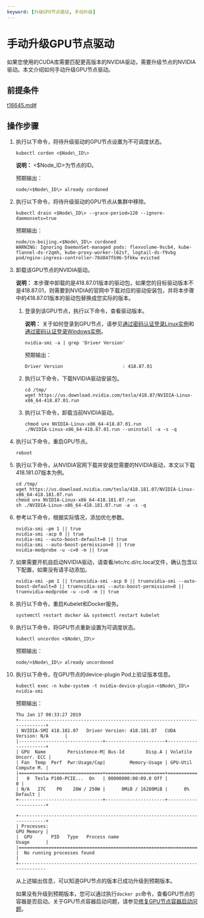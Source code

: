 ```yaml
---
keyword: [升级GPU节点驱动, 手动升级]
---
```


# 手动升级GPU节点驱动

如果您使用的CUDA库需要匹配更高版本的NVIDIA驱动，需要升级节点的NVIDIA驱动。本文介绍如何手动升级GPU节点驱动。

## 前提条件

[t16645.md\#](/intl.zh-CN/Kubernetes集群用户指南/集群/连接集群/通过kubectl连接Kubernetes集群.md)

## 操作步骤

1.  执行以下命令，将待升级驱动的GPU节点设置为不可调度状态。

    ```
    kubectl cordon <$Node\_ID\>
    ```

    **说明：** <$Node\_ID\>为节点的ID。

    预期输出：

    ```
    node/<$Node\_ID\> already cordoned
    ```

2.  执行以下命令，将待升级驱动的GPU节点从集群中移除。

    ```
    kubectl drain <$Node\_ID\> --grace-period=120 --ignore-daemonsets=true
    ```

    预期输出：

    ```
    node/cn-beijing.<$Node\_ID\> cordoned
    WARNING: Ignoring DaemonSet-managed pods: flexvolume-9scb4, kube-flannel-ds-r2qmh, kube-proxy-worker-l62sf, logtail-ds-f9vbg
    pod/nginx-ingress-controller-78d847fb96-5fkkw evicted
    ```

3.  卸载该GPU节点的NVIDIA驱动。

    **说明：** 本步骤中卸载的是418.87.01版本的驱动包，如果您的目标驱动版本不是418.87.01，则需要到NVIDIA的官网中下载对应的驱动安装包，并将本步骤中的418.87.01版本的驱动包替换成您实际的版本。

    1.  登录到该GPU节点，执行以下命令，查看驱动版本。

        **说明：** 关于如何登录到GPU节点，请参见[通过密码认证登录Linux实例](/intl.zh-CN/实例/连接实例/使用VNC连接实例/通过密码认证登录Linux实例.md)和[通过密码认证登录Windows实例](/intl.zh-CN/实例/连接实例/使用VNC连接实例/通过密码认证登录Windows实例.md)。

        ```
        nvidia-smi -a | grep 'Driver Version'
        ```

        预期输出：

        ```
        Driver Version                      : 418.87.01
        ```

    2.  执行以下命令，下载NVIDIA驱动安装包。

        ```
        cd /tmp/
        wget https://us.download.nvidia.com/tesla/418.87/NVIDIA-Linux-x86_64-418.87.01.run
        ```

    3.  执行以下命令，卸载当前NVIDIA驱动。

        ```
        chmod u+x NVIDIA-Linux-x86_64-418.87.01.run
        ./NVIDIA-Linux-x86_64-418.87.01.run --uninstall -a -s -q
        ```

4.  执行以下命令，重启GPU节点。

    ```
    reboot
    ```

5.  执行以下命令，从NVIDIA官网下载并安装您需要的NVIDIA驱动，本文以下载418.181.07版本为例。

    ```
    cd /tmp/
    wget https://us.download.nvidia.com/tesla/418.181.07/NVIDIA-Linux-x86_64-418.181.07.run
    chmod u+x NVIDIA-Linux-x86_64-418.181.07.run
    sh ./NVIDIA-Linux-x86_64-418.181.07.run -a -s -q
    ```

6.  参考以下命令，根据实际情况，添加优化参数。

    ```
    nvidia-smi -pm 1 || true
    nvidia-smi -acp 0 || true
    nvidia-smi --auto-boost-default=0 || true
    nvidia-smi --auto-boost-permission=0 || true
    nvidia-modprobe -u -c=0 -m || true
    ```

7.  如果需要开机自启动NVIDIA驱动，请查看/etc/rc.d/rc.local文件，确认包含以下配置，如果没有请手动添加。

    ```
    nvidia-smi -pm 1 || truenvidia-smi -acp 0 || truenvidia-smi --auto-boost-default=0 || truenvidia-smi --auto-boost-permission=0 || truenvidia-modprobe -u -c=0 -m || true
    ```

8.  执行以下命令，重启Kubelet和Docker服务。

    ```
    systemctl restart docker && systemctl restart kubelet
    ```

9.  执行以下命令，将GPU节点重新设置为可调度状态。

    ```
    kubectl uncordon <$Node\_ID\>
    ```

    预期输出：

    ```
    node/<$Node\_ID\> already uncordoned
    ```

10. 执行以下命令，在GPU节点的device-plugin Pod上验证版本信息。

    ```
    kubectl exec -n kube-system -t nvidia-device-plugin-<$Node\_ID\> nvidia-smi
    ```

    预期输出：

    ```
    Thu Jan 17 00:33:27 2019
    +-----------------------------------------------------------------------------+
    | NVIDIA-SMI 418.181.07   Driver Version: 418.181.07   CUDA Version: N/A      |
    |-------------------------------+----------------------+----------------------+
    | GPU  Name        Persistence-M| Bus-Id        Disp.A | Volatile Uncorr. ECC |
    | Fan  Temp  Perf  Pwr:Usage/Cap|         Memory-Usage | GPU-Util  Compute M. |
    |===============================+======================+======================|
    |   0  Tesla P100-PCIE...  On   | 00000000:00:09.0 Off |                    0 |
    | N/A   27C    P0    28W / 250W |      0MiB / 16280MiB |      0%      Default |
    +-------------------------------+----------------------+----------------------+
    
    +-----------------------------------------------------------------------------+
    | Processes:                                                       GPU Memory |
    |  GPU       PID   Type   Process name                             Usage      |
    |=============================================================================|
    |  No running processes found                                                 |
    +-----------------------------------------------------------------------------
    ```

    从上述输出信息，可以知道GPU节点的版本已成功升级到预期版本。

    如果没有升级到预期版本，您可以通过执行`docker ps`命令，查看GPU节点的容器是否启动。关于GPU节点容器启动问题，请参见[修复GPU节点容器启动问题]()。


